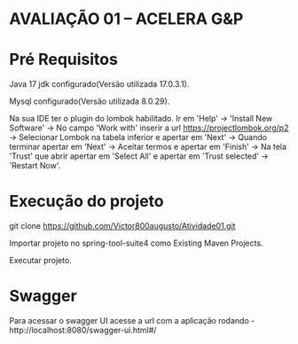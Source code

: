 # AVALIAÇÃO 01 – ACELERA G&P

# Pré Requisitos
Java 17 jdk configurado(Versão utilizada 17.0.3.1).

Mysql configurado(Versão utilizada 8.0.29).

Na sua IDE ter o plugin do lombok habilitado. Ir em 'Help' -> 'Install New Software' -> No campo 'Work with' inserir a url https://projectlombok.org/p2 -> Selecionar Lombok na
tabela inferior e apertar em 'Next' -> Quando terminar apertar em 'Next' -> Aceitar termos e apertar em 'Finish' -> Na tela 'Trust' que abrir apertar em 'Select All' e apertar
em 'Trust selected' -> 'Restart Now'.

# Execução do projeto
git clone https://github.com/Victor800augusto/Atividade01.git

Importar projeto no spring-tool-suite4 como Existing Maven Projects.

Executar projeto.

# Swagger
Para acessar o swagger UI acesse a url com a aplicação rodando - http://localhost:8080/swagger-ui.html#/
